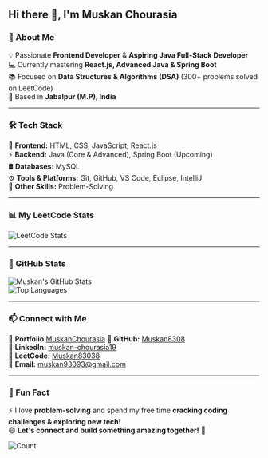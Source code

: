 ## Hi there 👋, I'm Muskan Chourasia  

### 🚀 About Me  
💡 Passionate **Frontend Developer** & **Aspiring Java Full-Stack Developer**  
💻 Currently mastering **React.js, Advanced Java & Spring Boot**  
📚 Focused on **Data Structures & Algorithms (DSA)** (300+ problems solved on LeetCode)  
📍 Based in **Jabalpur (M.P), India**  

---

### 🛠️ Tech Stack  
🚀 **Frontend:** HTML, CSS, JavaScript, React.js  
⚡ **Backend:** Java (Core & Advanced), Spring Boot (Upcoming)  
🛢️ **Databases:** MySQL     
⚙️ **Tools & Platforms:** Git, GitHub, VS Code, Eclipse, IntelliJ  
📌 **Other Skills:** Problem-Solving  

---

### 📊 My LeetCode Stats  
![LeetCode Stats](https://leetcard.jacoblin.cool/Muskan83038?theme=chartreuse&font=PT%20Sans)  

---

### 🌟 GitHub Stats  
![Muskan's GitHub Stats](https://github-readme-stats.vercel.app/api?username=Muskan8308&show_icons=true&theme=radical)  
![Top Languages](https://github-readme-stats.vercel.app/api/top-langs/?username=Muskan8308&layout=compact&theme=radical)  

---

### 📫 Connect with Me  

🔗 **Portfolio** [MuskanChourasia](https://muskanchourasia.netlify.app/)
🔗 **GitHub:** [Muskan8308](https://github.com/Muskan8308)  
🔗 **LinkedIn:** [muskan-chourasia19](https://www.linkedin.com/in/muskan-chourasia19/)  
🔗 **LeetCode:** [Muskan83038](https://leetcode.com/u/Muskan83038/)  
📧 **Email:** muskan93093@gmail.com  


---

### 🚀 Fun Fact  
⚡ I love **problem-solving** and spend my free time **cracking coding challenges & exploring new tech!**  
😄 **Let's connect and build something amazing together!** 🚀  

  ![Count](https://komarev.com/ghpvc/?username=Muskan8308&label=Daily%20Beans&color=000033&style=plastic)

